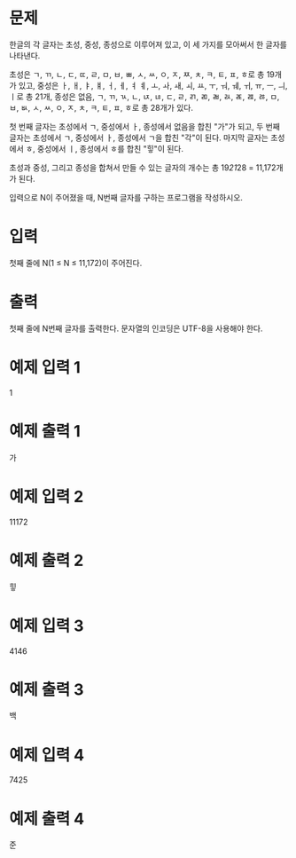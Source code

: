 # 문제
한글의 각 글자는 초성, 중성, 종성으로 이루어져 있고, 이 세 가지를 모아써서 한 글자를 나타낸다.

초성은 ㄱ, ㄲ, ㄴ, ㄷ, ㄸ, ㄹ, ㅁ, ㅂ, ㅃ, ㅅ, ㅆ, ㅇ, ㅈ, ㅉ, ㅊ, ㅋ, ㅌ, ㅍ, ㅎ로 총 19개가 있고, 중성은 ㅏ, ㅐ, ㅑ, ㅒ, ㅓ, ㅔ, ㅕ ㅖ, ㅗ, ㅘ, ㅙ, ㅚ, ㅛ, ㅜ, ㅝ, ㅞ, ㅟ, ㅠ, ㅡ, ㅢ, ㅣ로 총 21개, 종성은 없음, ㄱ, ㄲ, ㄳ, ㄴ, ㄵ, ㄶ, ㄷ, ㄹ, ㄺ, ㄻ, ㄼ, ㄽ, ㄾ, ㄿ, ㅀ, ㅁ, ㅂ, ㅄ, ㅅ, ㅆ, ㅇ, ㅈ, ㅊ, ㅋ, ㅌ, ㅍ, ㅎ로 총 28개가 있다.

첫 번째 글자는 초성에서 ㄱ, 중성에서 ㅏ, 종성에서 없음을 합친 "가"가 되고, 두 번째 글자는 초성에서 ㄱ, 중성에서 ㅏ, 종성에서 ㄱ을 합친 "각"이 된다. 마지막 글자는 초성에서 ㅎ, 중성에서 ㅣ, 종성에서 ㅎ를 합친 "힣"이 된다.

초성과 중성, 그리고 종성을 합쳐서 만들 수 있는 글자의 개수는 총 19*21*28 = 11,172개가 된다.

입력으로 N이 주어졌을 때, N번째 글자를 구하는 프로그램을 작성하시오.

# 입력
첫째 줄에 N(1 ≤ N ≤ 11,172)이 주어진다.

# 출력
첫째 줄에 N번째 글자를 출력한다. 문자열의 인코딩은 UTF-8을 사용해야 한다.

# 예제 입력 1 
1
# 예제 출력 1 
가
# 예제 입력 2 
11172
# 예제 출력 2 
힣
# 예제 입력 3 
4146
# 예제 출력 3 
백
# 예제 입력 4 
7425
# 예제 출력 4 
준
